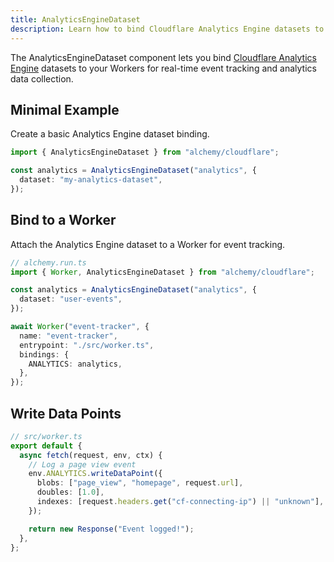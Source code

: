 ```yaml
---
title: AnalyticsEngineDataset
description: Learn how to bind Cloudflare Analytics Engine datasets to Workers using Alchemy for real-time event tracking and analytics.
---
```


The AnalyticsEngineDataset component lets you bind [Cloudflare Analytics Engine](https://developers.cloudflare.com/analytics/analytics-engine/) datasets to your Workers for real-time event tracking and analytics data collection.

## Minimal Example

Create a basic Analytics Engine dataset binding.

```ts
import { AnalyticsEngineDataset } from "alchemy/cloudflare";

const analytics = AnalyticsEngineDataset("analytics", {
  dataset: "my-analytics-dataset",
});
```

## Bind to a Worker

Attach the Analytics Engine dataset to a Worker for event tracking.

```ts
// alchemy.run.ts
import { Worker, AnalyticsEngineDataset } from "alchemy/cloudflare";

const analytics = AnalyticsEngineDataset("analytics", {
  dataset: "user-events",
});

await Worker("event-tracker", {
  name: "event-tracker",
  entrypoint: "./src/worker.ts",
  bindings: {
    ANALYTICS: analytics,
  },
});
```

## Write Data Points

```ts
// src/worker.ts
export default {
  async fetch(request, env, ctx) {
    // Log a page view event
    env.ANALYTICS.writeDataPoint({
      blobs: ["page_view", "homepage", request.url],
      doubles: [1.0],
      indexes: [request.headers.get("cf-connecting-ip") || "unknown"],
    });

    return new Response("Event logged!");
  },
};
```
